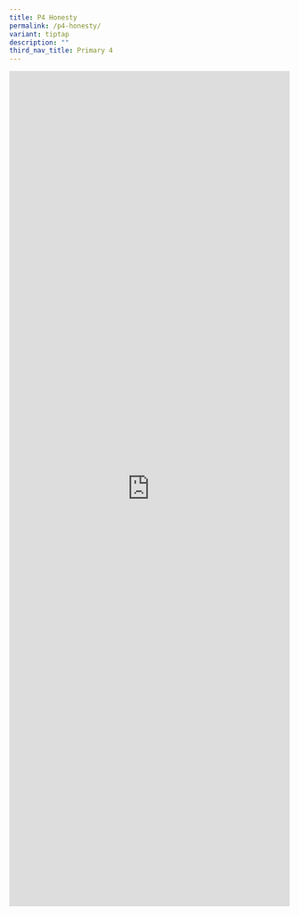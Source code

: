 ```yaml
---
title: P4 Honesty
permalink: /p4-honesty/
variant: tiptap
description: ""
third_nav_title: Primary 4
---
```

<div class="iframe-wrapper">
<iframe height="1500" width="100%" allowfullscreen="true" frameborder="0" src="https://docs.google.com/document/d/e/2PACX-1vS_br1J3SbLzqmATEyDX_6p4y6YrD1UAl1rrAOJFBbmU3XF6kp1fySHRRDKf6DP2g/pub?embedded=true"></iframe>
</div>
<p></p>